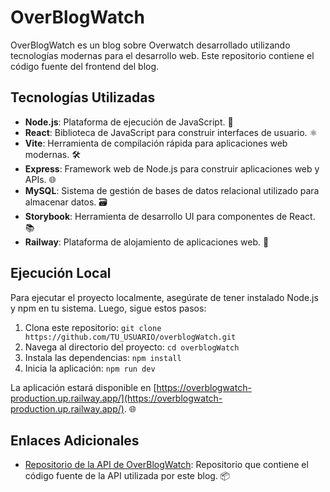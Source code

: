 # OverBlogWatch

OverBlogWatch es un blog sobre Overwatch desarrollado utilizando tecnologías modernas para el desarrollo web. Este repositorio contiene el código fuente del frontend del blog.

## Tecnologías Utilizadas

- **Node.js**: Plataforma de ejecución de JavaScript. 🚀
- **React**: Biblioteca de JavaScript para construir interfaces de usuario. ⚛️
- **Vite**: Herramienta de compilación rápida para aplicaciones web modernas. 🛠️
- **Express**: Framework web de Node.js para construir aplicaciones web y APIs. 🌐
- **MySQL**: Sistema de gestión de bases de datos relacional utilizado para almacenar datos. 🗃️
- **Storybook**: Herramienta de desarrollo UI para componentes de React. 📚
- **Railway**: Plataforma de alojamiento de aplicaciones web. 🚂

## Ejecución Local

Para ejecutar el proyecto localmente, asegúrate de tener instalado Node.js y npm en tu sistema. Luego, sigue estos pasos:

1. Clona este repositorio: `git clone https://github.com/TU_USUARIO/overblogWatch.git`
2. Navega al directorio del proyecto: `cd overblogWatch`
3. Instala las dependencias: `npm install`
4. Inicia la aplicación: `npm run dev`

La aplicación estará disponible en [https://overblogwatch-production.up.railway.app/](https://overblogwatch-production.up.railway.app/). 🌐

## Enlaces Adicionales

- [Repositorio de la API de OverBlogWatch](https://github.com/JosueSay/OverBlogWatchAPI): Repositorio que contiene el código fuente de la API utilizada por este blog. 📦

